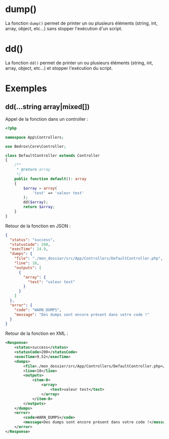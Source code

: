 # dump()
La fonction `dump()` permet de printer un ou plusieurs éléments (string, int, array, object, etc...) sans stopper l'exécution d'un script.

# dd()
La fonction `dd()` permet de printer un ou plusieurs éléments (string, int, array, object, etc...) et stopper l'exécution du script.

# Exemples

## dd(...string array|mixed[])
Appel de la fonction dans un controller :
```php
<?php

namespace App\Controllers;

use Bedrox\Core\Controller;

class DefaultController extends Controller
{
    /**
     * @return array
     */
    public function default(): array
    {
        $array = array(
            'test' => 'valeur test'
        );
        dd($array);
        return $array;
    }
}
```

Retour de la fonction en JSON :
```json
{
  "status": "success",
  "statusCode": 200,
  "execTime": 24.9,
  "dumps": {
    "file": "./mon_dossier/src/App/Controllers/DefaultController.php",
    "line": 18,
    "outputs": [
      {
        "array": {
          "test": "valeur test"
        }
      }
    ]
  },
  "error": {
    "code": "WARN_DUMPS",
    "message": "Des dumps sont encore présent dans votre code !"
  }
}
```

Retour de la fonction en XML :
```xml
<Response>
    <status>success</status>
    <statusCode>200</statusCode>
    <execTime>9.52</execTime>
    <dumps>
        <file>./mon_dossier/src/App/Controllers/DefaultController.php</file>
        <line>18</line>
        <outputs>
            <item-0>
                <array>
                    <test>valeur test</test>
                </array>
            </item-0>
        </outputs>
    </dumps>
    <error>
        <code>WARN_DUMPS</code>
        <message>Des dumps sont encore présent dans votre code !</message>
    </error>
</Response>
```
